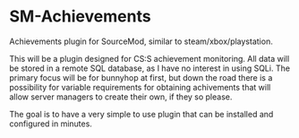 # SM-Achievements
Achievements plugin for SourceMod, similar to steam/xbox/playstation.

This will be a plugin designed for CS:S achievement monitoring. All data will be stored in a remote SQL database, as I have no interest in using SQLi. The primary focus will be for bunnyhop at first, but down the road there is a possibility for variable requirements for obtaining achivements that will allow server managers to create their own, if they so please.

The goal is to have a very simple to use plugin that can be installed and configured in minutes.
